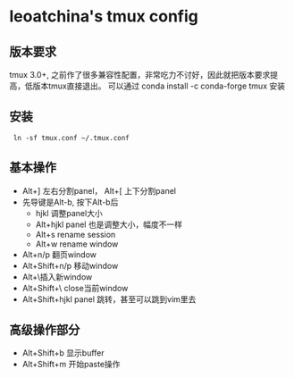 # leoatchina's tmux config
## 版本要求
tmux 3.0+,  之前作了很多兼容性配置，非常吃力不讨好，因此就把版本要求提高，低版本tmux直接退出。
可以通过 conda install -c conda-forge tmux 安装

## 安装
```
 ln -sf tmux.conf ~/.tmux.conf
```
## 基本操作
- Alt+] 左右分割panel， Alt+[ 上下分割panel
- 先导键是Alt-b, 按下Alt-b后
  - hjkl 调整panel大小
  - Alt+hjkl panel 也是调整大小，幅度不一样
  - Alt+s rename session
  - Alt+w rename window
- Alt+n/p 翻页window
- Alt+Shift+n/p 移动window
- Alt+\插入新window
- Alt+Shift+\ close当前window
- Alt+Shift+hjkl panel 跳转，甚至可以跳到vim里去
## 高级操作部分
- Alt+Shift+b 显示buffer
- Alt+Shift+m 开始paste操作
